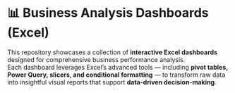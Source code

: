 # 📊 Business Analysis Dashboards (Excel)

This repository showcases a collection of **interactive Excel dashboards** designed for comprehensive business performance analysis.  
Each dashboard leverages Excel’s advanced tools — including **pivot tables, Power Query, slicers, and conditional formatting** — to transform raw data into insightful visual reports that support **data-driven decision-making**.
